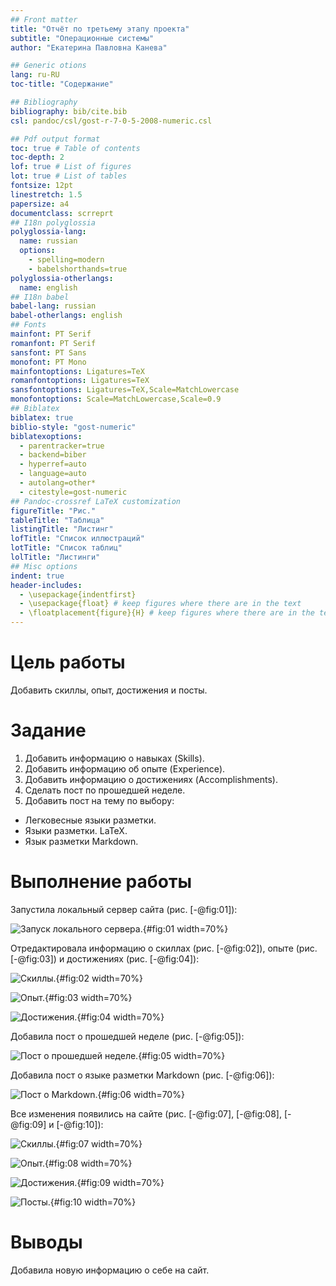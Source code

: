 ```yaml
---
## Front matter
title: "Отчёт по третьему этапу проекта"
subtitle: "Операционные системы"
author: "Екатерина Павловна Канева"

## Generic otions
lang: ru-RU
toc-title: "Содержание"

## Bibliography
bibliography: bib/cite.bib
csl: pandoc/csl/gost-r-7-0-5-2008-numeric.csl

## Pdf output format
toc: true # Table of contents
toc-depth: 2
lof: true # List of figures
lot: true # List of tables
fontsize: 12pt
linestretch: 1.5
papersize: a4
documentclass: scrreprt
## I18n polyglossia
polyglossia-lang:
  name: russian
  options:
	- spelling=modern
	- babelshorthands=true
polyglossia-otherlangs:
  name: english
## I18n babel
babel-lang: russian
babel-otherlangs: english
## Fonts
mainfont: PT Serif
romanfont: PT Serif
sansfont: PT Sans
monofont: PT Mono
mainfontoptions: Ligatures=TeX
romanfontoptions: Ligatures=TeX
sansfontoptions: Ligatures=TeX,Scale=MatchLowercase
monofontoptions: Scale=MatchLowercase,Scale=0.9
## Biblatex
biblatex: true
biblio-style: "gost-numeric"
biblatexoptions:
  - parentracker=true
  - backend=biber
  - hyperref=auto
  - language=auto
  - autolang=other*
  - citestyle=gost-numeric
## Pandoc-crossref LaTeX customization
figureTitle: "Рис."
tableTitle: "Таблица"
listingTitle: "Листинг"
lofTitle: "Список иллюстраций"
lotTitle: "Список таблиц"
lolTitle: "Листинги"
## Misc options
indent: true
header-includes:
  - \usepackage{indentfirst}
  - \usepackage{float} # keep figures where there are in the text
  - \floatplacement{figure}{H} # keep figures where there are in the text
---
```


# Цель работы

Добавить скиллы, опыт, достижения и посты.

# Задание

1. Добавить информацию о навыках (Skills).
2. Добавить информацию об опыте (Experience).
3. Добавить информацию о достижениях (Accomplishments).
4. Сделать пост по прошедшей неделе.
5. Добавить пост на тему по выбору:

* Легковесные языки разметки.
* Языки разметки. LaTeX.
* Язык разметки Markdown.

# Выполнение работы

Запустила локальный сервер сайта (рис. [-@fig:01]):

![Запуск локального сервера.](image/01.png){#fig:01 width=70%}

Отредактировала информацию о скиллах (рис. [-@fig:02]), опыте (рис. [-@fig:03]) и достижениях (рис. [-@fig:04]):

![Скиллы.](image/02.png){#fig:02 width=70%}

![Опыт.](image/03.png){#fig:03 width=70%}

![Достижения.](image/04.png){#fig:04 width=70%}

Добавила пост о прошедшей неделе (рис. [-@fig:05]):

![Пост о прошедшей неделе.](image/05.png){#fig:05 width=70%}

Добавила пост о языке разметки Markdown (рис. [-@fig:06]):

![Пост о Markdown.](image/06.png){#fig:06 width=70%}

Все изменения появились на сайте (рис. [-@fig:07], [-@fig:08], [-@fig:09] и [-@fig:10]):

![Скиллы.](image/07.png){#fig:07 width=70%}

![Опыт.](image/08.png){#fig:08 width=70%}

![Достижения.](image/09.png){#fig:09 width=70%}

![Посты.](image/10.png){#fig:10 width=70%}

# Выводы

Добавила новую информацию о себе на сайт.
